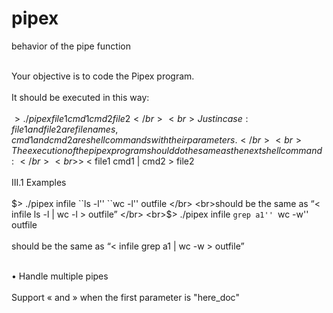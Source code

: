 # pipex
behavior of the pipe function


<br> Your objective is to code the Pipex program. </br>
<br>It should be executed in this way: </br>
<br>$> ./pipex file1 cmd1 cmd2 file2 </br>
<br>Just in case: file1 and file2 are file names, cmd1 and cmd2 are shell commands with
their parameters. </br>
<br>The execution of the pipex program should do the same as the next shell command: </br>
<br>$> < file1 cmd1 | cmd2 > file2 </br>
<br>III.1 Examples </br>
<br>$> ./pipex infile ``ls -l'' ``wc -l'' outfile </br>
<br>should be the same as “< infile ls -l | wc -l > outfile” </br>
<br>$> ./pipex infile ``grep a1'' ``wc -w'' outfile </br>
<br>should be the same as “< infile grep a1 | wc -w > outfile” </br>

<br> • Handle multiple pipes </br>
<br> Support « and » when the first parameter is "here_doc" </br>
